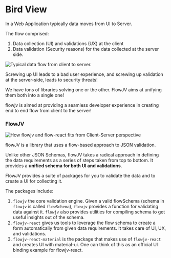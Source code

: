 # Bird View

In a Web Application typically data moves from UI to Server.

The flow comprised:

1. Data collection \(UI\) and validations \(UX\) at the client
2. Data validation \(Security reasons\) for the data collected at the server side.

![Typical data flow from client to server.](../.gitbook/assets/screenshot-2020-07-05-at-10.51.47-pm.png)

Screwing up UI leads to a bad user experience, and screwing up validation at the server-side, leads to security threats!

We have tons of libraries solving one or the other. FlowJV aims at unifying them both into a single one!

flowjv is aimed at providing a seamless developer experience in creating end to end flow from client to the server!

### FlowJV

![How flowjv and flow-react fits from Client-Server perspective](../.gitbook/assets/image%20%281%29.png)

flowJV is a library that uses a flow-based approach to JSON validation.

Unlike other JSON Schemas, flowJV takes a radical approach in defining the data requirements as a series of steps taken from top to bottom. It provides a **unified schema for both UI and validations**.

FlowJV provides a suite of packages for you to validate the data and to create a UI for collecting it.

The packages include:

1. `flowjv` the core validation engine. Given a valid flowSchema \(schema in `flowjv` is called `flowSchema`\), `flowjv` provides a function for validating data against it. `flowjv` also provides utilities for compiling schema to get useful insights out of the schema.
2. `flowjv-react` gives us tools to leverage the flow schema to create a form automatically from given data requirements. It takes care of UI, UX, and validations.
3. `flowjv-react-material` is the package that makes use of `flowjv-react` and creates UI with material-ui. One can think of this as an official UI binding example for flowjv-react.
